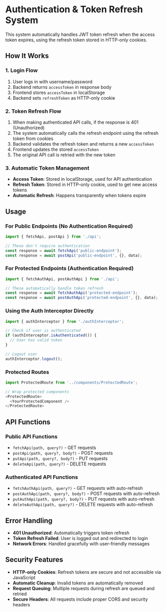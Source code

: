 # Authentication & Token Refresh System

This system automatically handles JWT token refresh when the access token expires, using the refresh token stored in HTTP-only cookies.

## How It Works

### 1. Login Flow
1. User logs in with username/password
2. Backend returns `accessToken` in response body
3. Frontend stores `accessToken` in localStorage
4. Backend sets `refreshToken` as HTTP-only cookie

### 2. Token Refresh Flow
1. When making authenticated API calls, if the response is 401 (Unauthorized)
2. The system automatically calls the refresh endpoint using the refresh token from cookies
3. Backend validates the refresh token and returns a new `accessToken`
4. Frontend updates the stored `accessToken`
5. The original API call is retried with the new token

### 3. Automatic Token Management
- **Access Token**: Stored in localStorage, used for API authentication
- **Refresh Token**: Stored in HTTP-only cookie, used to get new access tokens
- **Automatic Refresh**: Happens transparently when tokens expire

## Usage

### For Public Endpoints (No Authentication Required)
```typescript
import { fetchApi, postApi } from './api';

// These don't require authentication
const response = await fetchApi('public-endpoint');
const response = await postApi('public-endpoint', {}, data);
```

### For Protected Endpoints (Authentication Required)
```typescript
import { fetchAuthApi, postAuthApi } from './api';

// These automatically handle token refresh
const response = await fetchAuthApi('protected-endpoint');
const response = await postAuthApi('protected-endpoint', {}, data);
```

### Using the Auth Interceptor Directly
```typescript
import { authInterceptor } from './authInterceptor';

// Check if user is authenticated
if (authInterceptor.isAuthenticated()) {
  // User has valid token
}

// Logout user
authInterceptor.logout();
```

### Protected Routes
```typescript
import ProtectedRoute from '../components/ProtectedRoute';

// Wrap protected components
<ProtectedRoute>
  <YourProtectedComponent />
</ProtectedRoute>
```

## API Functions

### Public API Functions
- `fetchApi(path, query?)` - GET requests
- `postApi(path, query?, body?)` - POST requests
- `putApi(path, query?, body?)` - PUT requests
- `deleteApi(path, query?)` - DELETE requests

### Authenticated API Functions
- `fetchAuthApi(path, query?)` - GET requests with auto-refresh
- `postAuthApi(path, query?, body?)` - POST requests with auto-refresh
- `putAuthApi(path, query?, body?)` - PUT requests with auto-refresh
- `deleteAuthApi(path, query?)` - DELETE requests with auto-refresh

## Error Handling

- **401 Unauthorized**: Automatically triggers token refresh
- **Token Refresh Failed**: User is logged out and redirected to login
- **Network Errors**: Handled gracefully with user-friendly messages

## Security Features

- **HTTP-only Cookies**: Refresh tokens are secure and not accessible via JavaScript
- **Automatic Cleanup**: Invalid tokens are automatically removed
- **Request Queuing**: Multiple requests during refresh are queued and retried
- **Secure Headers**: All requests include proper CORS and security headers 